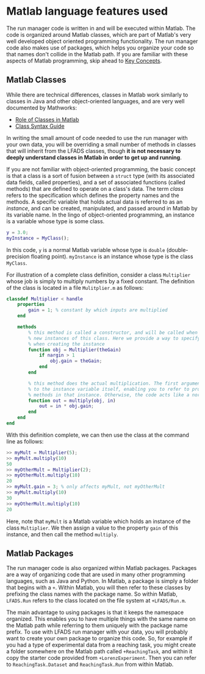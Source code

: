 # Matlab language features used

The run manager code is written in and will be executed within Matlab. The code is organized around Matlab classes, which are part of Matlab's very well developed object oriented programming functionality. The run manager code also makes use of packages, which helps you organize your code so that names don't collide in the Matlab path. If you are familiar with these aspects of Matlab programming, skip ahead to [Key Concepts](concepts.md).

## Matlab Classes

 While there are technical differences, classes in Matlab work similarly to classes in Java and other object-oriented languages, and are very well documented by Mathworks:

 * [Role of Classes in Matlab](https://www.mathworks.com/help/matlab/matlab_oop/classes-in-the-matlab-language.html)
 * [Class Syntax Guide](https://www.mathworks.com/help/matlab/class-syntax-guide.html)

 In writing the small amount of code needed to use the run manager with your own data, you will be overriding a small number of methods in classes that will inherit from the LFADS classes, though **it is not necessary to deeply understand classes in Matlab in order to get up and running**.

If you are not familiar with object-oriented programming, the basic concept is that a class is a sort of fusion between a `struct` type (with its associated data fields, called properties), and a set of associated functions (called methods) that are defined to operate on a class's data. The term _class_ refers to the specification which defines the property names and the methods. A specific variable that holds actual data is referred to as an _instance_, and can be created, manipulated, and passed around in Matlab by its variable name. In the lingo of object-oriented programming, an instance is a variable whose type is some class.

```matlab
y = 3.0;
myInstance = MyClass();
```

In this code, `y` is a normal Matlab variable whose type is `double` (double-precision floating point). `myInstance` is an instance whose type is the class `MyClass`.

For illustration of a complete class definition, consider a class `Multiplier` whose job is simply to multiply numbers by a fixed constant. The definition of the class is located in a file `Mulitplier.m` as follows:

```matlab
classdef Multiplier < handle
    properties
        gain = 1; % constant by which inputs are multiplied
    end

    methods
        % this method is called a constructor, and will be called when creating
        % new instances of this class. Here we provide a way to specify the gain
        % when creating the instance
        function obj = Multiplier(theGain)
            if nargin > 1
                obj.gain = theGain;
            end
        end

        % this method does the actual multiplication. The first argument always refers
        % to the instance variable itself, enabling you to refer to properties and other
        % methods in that instance. Otherwise, the code acts like a normal Matlab function
        function out = multiply(obj, in)
            out = in * obj.gain;
        end
    end
end
```

With this definition complete, we can then use the class at the command line as follows:

```matlab
>> myMult = Multiplier(5);
>> myMult.multiply(10)
50
>> myOtherMult = Multiplier(2);
>> myOtherMult.multiply(10)
20
>> myMult.gain = 3; % only affects myMult, not myOtherMult
>> myMult.multiply(10)
30
>> myOtherMult.multiply(10)
20
```

Here, note that `myMult` is a Matlab variable which holds an instance of the class `Multiplier`. We then assign a value to the property `gain` of this instance, and then call the method `multiply`.

## Matlab Packages

The run manager code is also organized within Matlab packages. Packages are a way of organizing code that are used in many other programming languages, such as Java and Python. In Matlab, a package is simply a folder that begins with a `+`. Within Matlab, you will then refer to these classes by prefixing the class names with the package name. So within Matlab, `LFADS.Run` refers to the class located on the file system at `+LFADS/Run.m`.

The main advantage to using packages is that it keeps the namespace organized. This enables you to have multiple things with the same name on the Matlab path while referring to them uniquely with the package name prefix. To use with LFADS run manager with your data, you will probably want to create your own package to organize this code. So, for example if you had a type of experimental data from a reaching task, you might create a folder somewhere on the Matlab path called `+ReachingTask`, and within it copy the starter code provided from `+LorenzExperiment`. Then you can refer to `ReachingTask.Dataset` and `ReachingTask.Run` from within Matlab.
